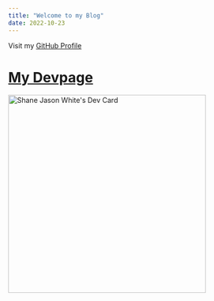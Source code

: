 ```yaml
---
title: "Welcome to my Blog"
date: 2022-10-23
---
```

Visit my [GitHub Profile](https://github.com/esz3tt)

# [My Devpage](dev.page//droid)
<a href="https://app.daily.dev/MADMNZYRD"><img src="https://api.daily.dev/devcards/41a63172be8148bc889f28671fc829a8.png?r=iau" width="400" alt="Shane Jason White's Dev Card"/></a>
